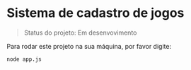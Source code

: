 # Sistema de cadastro de jogos

> Status do projeto: Em desenvovimento

Para rodar este projeto na sua máquina, por favor digite:

```
node app.js

```
